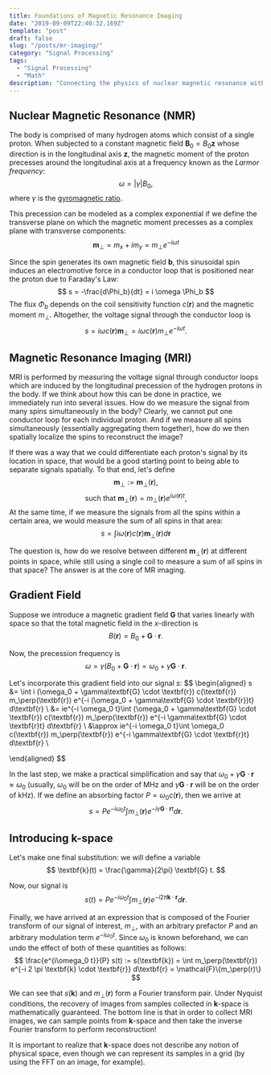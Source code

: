```yaml
---
title: Foundations of Magnetic Resonance Imaging
date: "2019-09-09T22:40:32.169Z"
template: "post"
draft: false
slug: "/posts/mr-imaging/"
category: "Signal Processing"
tags:
  - "Signal Processing"
  - "Math"
description: "Connecting the physics of nuclear magnetic resonance with MRI."
---
```


## Nuclear Magnetic Resonance (NMR)
The body is comprised of many hydrogen atoms which consist of a single proton. When subjected to a constant magnetic field $\textbf{B}_0 = B_0 \textbf{z}$ whose direction is in the longitudinal axis $\textbf{z}$, the magnetic moment of the proton precesses around the longitudinal axis at a frequency known as the *Larmor frequency*:
$$
\omega = |\gamma| B_0,
$$
where $\gamma$ is the [gyromagnetic ratio](https://en.wikipedia.org/wiki/Gyromagnetic_ratio).

This precession can be modeled as a complex exponential if we define the transverse plane on which the magnetic moment precesses as a complex plane with transverse components:
$$
\textbf{m}_\perp = m_x + im_y = m_\perp e^{-i \omega t}
$$

Since the spin generates its own magnetic field $\textbf{b}$, this sinusoidal spin induces an electromotive force in a conductor loop that is positioned near the proton due to Faraday's Law:
$$
s = -\frac{d\Phi_b}{dt} = i \omega \Phi_b
$$
The flux $\Phi_b$ depends on the coil sensitivity function $c(\textbf{r})$ and the magnetic moment $m_\perp$. Altogether, the voltage signal through the conductor loop is
$$
s = i \omega c(\textbf{r}) \textbf{m}_\perp = i \omega c(\textbf{r}) m_\perp e^{-i \omega t}.
$$

## Magnetic Resonance Imaging (MRI)
MRI is performed by measuring the voltage signal through conductor loops which are induced by the longitudinal precession of the hydrogen protons in the body. If we think about how this can be done in practice, we immediately run into several issues. How do we measure the signal from many spins simultaneously in the body? Clearly, we cannot put one conductor loop for each individual proton. And if we measure all spins simultaneously (essentially aggregating them together), how do we then spatially localize the spins to reconstruct the image? 

If there was a way that we could differentiate each proton's signal by its location in space, that would be a good starting point to being able to separate signals spatially. To that end, let's define
$$
\textbf{m}_\perp := \textbf{m}_\perp(\textbf{r}),
$$
$$
\text{     such that     } \textbf{m}_\perp(\textbf{r}) = m_\perp(\textbf{r})e^{i\omega(\textbf{r})t},
$$
At the same time, if we measure the signals from all the spins within a certain area, we would measure the sum of all spins in that area:
$$
s = \int i \omega(\textbf{r}) c(\textbf{r}) \textbf{m}_\perp(\textbf{r}) d\textbf{r}
$$

The question is, how do we resolve between different $\textbf{m}_\perp(\textbf{r})$ at different points in space, while still using a single coil to measure a sum of all spins in that space? The answer is at the core of MR imaging.

## Gradient Field
Suppose we introduce a magnetic gradient field $\textbf{G}$ that varies linearly with space so that the total magnetic field in the $x$-direction is
$$
B(\textbf{r}) = B_0 + \textbf{G} \cdot \textbf{r}.
$$

Now, the precession frequency is
$$
\omega = \gamma(B_0 +\textbf{G} \cdot \textbf{r}) = \omega_0 + \gamma\textbf{G} \cdot \textbf{r}.
$$

Let's incorporate this gradient field into our signal $s$:
$$
\begin{aligned}
s &= \int i (\omega_0 + \gamma\textbf{G} \cdot \textbf{r}) c(\textbf{r}) m_\perp(\textbf{r}) e^{-i (\omega_0 + \gamma\textbf{G} \cdot \textbf{r})t} d\textbf{r} \\
  &= ie^{-i \omega_0 t}\int (\omega_0 + \gamma\textbf{G} \cdot \textbf{r}) c(\textbf{r}) m_\perp(\textbf{r}) e^{-i \gamma\textbf{G} \cdot \textbf{r}t} d\textbf{r} \\
  &\approx ie^{-i \omega_0 t}\int \omega_0 c(\textbf{r}) m_\perp(\textbf{r}) e^{-i \gamma\textbf{G} \cdot \textbf{r}t} d\textbf{r} \\

\end{aligned}
$$

In the last step, we make a practical simplification and say that $\omega_0 + \gamma \textbf{G} \cdot \textbf{r} \approx \omega_0$ (usually, $\omega_0$ will be on the order of MHz and $\gamma \textbf{G} \cdot \textbf{r}$ will be on the order of kHz). If we define an absorbing factor $P = \omega_0 c(\textbf{r})$, then we arrive at 
$$
s = Pe^{-i \omega_0 t} \int m_\perp(\textbf{r}) e^{-i \gamma \textbf{G} \cdot \textbf{r} t} d\textbf{r}.
$$

## Introducing $\textbf{k}$-space
Let's make one final substitution: we will define a variable 
$$
\textbf{k}(t) = \frac{\gamma}{2\pi} \textbf{G} t.
$$

Now, our signal is
$$
s(t) = Pe^{-i \omega_0 t} \int m_\perp(\textbf{r}) e^{-i 2 \pi \textbf{k} \cdot \textbf{r}} d\textbf{r}.
$$

Finally, we have arrived at an expression that is composed of the Fourier transform of our signal of interest, $m_\perp$, with an arbitrary prefactor $P$ and an arbitrary modulation term $e^{-i\omega_0 t}$. Since $\omega_0$ is known beforehand, we can undo the effect of both of these quantities as follows:
$$
\frac{e^{i\omega_0 t}}{P} s(t) := s(\textbf{k}) = \int m_\perp(\textbf{r}) e^{-i 2 \pi \textbf{k} \cdot \textbf{r}} d\textbf{r} = \mathcal{F}\{m_\perp(r)\}
$$

We can see that $s(\textbf{k})$ and $m_\perp(\textbf{r})$ form a Fourier transform pair. Under Nyquist conditions, the recovery of images from samples collected in $\textbf{k}$-space is mathematically guaranteed. The bottom line is that in order to collect MRI images, we can sample points from $\textbf{k}$-space and then take the inverse Fourier transform to perform reconstruction!

It is important to realize that $\textbf{k}$-space does not describe any notion of physical space, even though we can represent its samples in a grid (by using the FFT on an image, for example). 